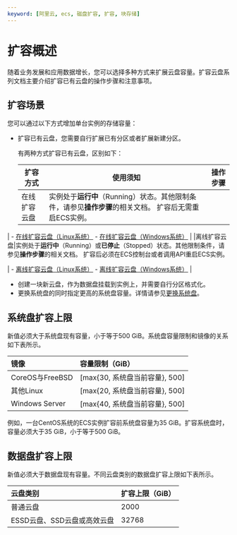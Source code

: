 ```yaml
---
keyword: [阿里云, ecs, 磁盘扩容, 扩容, 块存储]
---
```


# 扩容概述

随着业务发展和应用数据增长，您可以选择多种方式来扩展云盘容量。扩容云盘系列文档主要介绍扩容已有云盘的操作步骤和注意事项。

## 扩容场景

您可以通过以下方式增加单台实例的存储容量：

-   扩容已有云盘，您需要自行扩展已有分区或者扩展新建分区。

    有两种方式扩容已有云盘，区别如下：

    |扩容方式|使用须知|操作步骤|
    |----|----|----|
    |在线扩容云盘|实例处于**运行中**（Running）状态。其他限制条件，请参见**操作步骤**的相关文档。 扩容后无需重启ECS实例。

|    -   [在线扩容云盘（Linux系统）](/intl.zh-CN/块存储/扩容云盘/在线扩容云盘（Linux系统）.md)
    -   [在线扩容云盘（Windows系统）](/intl.zh-CN/块存储/扩容云盘/在线扩容云盘（Windows系统）.md) |
    |离线扩容云盘|实例处于**运行中**（Running）或**已停止**（Stopped）状态。其他限制条件，请参见**操作步骤**的相关文档。 扩容后必须在ECS控制台或者调用API重启ECS实例。

|    -   [离线扩容云盘（Linux系统）](/intl.zh-CN/块存储/扩容云盘/离线扩容云盘（Linux系统）.md)
    -   [离线扩容云盘（Windows系统）](/intl.zh-CN/块存储/扩容云盘/离线扩容云盘（Windows系统）.md) |

-   创建一块新云盘，作为数据盘挂载到实例上，并需要自行分区格式化。
-   更换系统盘的同时指定更高的系统盘容量。详情请参见[更换系统盘](/intl.zh-CN/块存储/云盘/更换系统盘/更换系统盘（公共镜像）.md)。

## 系统盘扩容上限

新值必须大于系统盘现有容量，小于等于500 GiB。系统盘容量限制和镜像的关系如下表所示。

|镜像|容量限制（GiB）|
|:-|:--------|
|CoreOS与FreeBSD|\[max\{30, 系统盘当前容量\}, 500\]|
|其他Linux|\[max\{20, 系统盘当前容量\}, 500\]|
|Windows Server|\[max\{40, 系统盘当前容量\}, 500\]|

例如，一台CentOS系统的ECS实例扩容前系统盘容量为35 GiB。扩容系统盘时，容量必须大于35 GiB，小于等于500 GiB。

## 数据盘扩容上限

新值必须大于数据盘现有容量。不同云盘类别的数据盘扩容上限如下表所示。

|云盘类别|扩容上限（GiB）|
|:---|:--------|
|普通云盘|2000|
|ESSD云盘、SSD云盘或高效云盘|32768|

